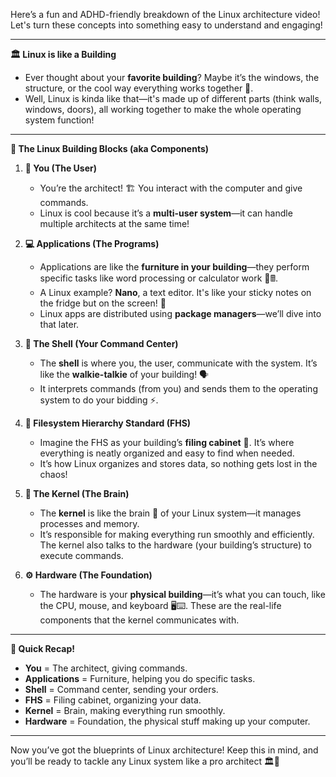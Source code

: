 Here’s a fun and ADHD-friendly breakdown of the Linux architecture video! Let's turn these concepts into something easy to understand and engaging!

---

**🏛️ Linux is like a Building**
- Ever thought about your **favorite building**? Maybe it’s the windows, the structure, or the cool way everything works together 🏢.
- Well, Linux is kinda like that—it's made up of different parts (think walls, windows, doors), all working together to make the whole operating system function!

---

**🔧 The Linux Building Blocks (aka Components)**
1. **👤 You (The User)**
   - You’re the architect! 🏗️ You interact with the computer and give commands.
   - Linux is cool because it’s a **multi-user system**—it can handle multiple architects at the same time!

2. **💻 Applications (The Programs)**
   - Applications are like the **furniture in your building**—they perform specific tasks like word processing or calculator work 📝🖩.
   - A Linux example? **Nano**, a text editor. It's like your sticky notes on the fridge but on the screen! 📒
   - Linux apps are distributed using **package managers**—we’ll dive into that later.

3. **💬 The Shell (Your Command Center)**
   - The **shell** is where you, the user, communicate with the system. It’s like the **walkie-talkie** of your building! 🗣️
   - It interprets commands (from you) and sends them to the operating system to do your bidding ⚡.

4. **📂 Filesystem Hierarchy Standard (FHS)**
   - Imagine the FHS as your building’s **filing cabinet** 📁. It’s where everything is neatly organized and easy to find when needed.
   - It’s how Linux organizes and stores data, so nothing gets lost in the chaos!

5. **🧠 The Kernel (The Brain)**
   - The **kernel** is like the brain 🧠 of your Linux system—it manages processes and memory.
   - It’s responsible for making everything run smoothly and efficiently. The kernel also talks to the hardware (your building’s structure) to execute commands.

6. **⚙️ Hardware (The Foundation)**
   - The hardware is your **physical building**—it’s what you can touch, like the CPU, mouse, and keyboard 🖥️⌨️. These are the real-life components that the kernel communicates with.

---

**🎉 Quick Recap!**
- **You** = The architect, giving commands.
- **Applications** = Furniture, helping you do specific tasks.
- **Shell** = Command center, sending your orders.
- **FHS** = Filing cabinet, organizing your data.
- **Kernel** = Brain, making everything run smoothly.
- **Hardware** = Foundation, the physical stuff making up your computer.

---

Now you’ve got the blueprints of Linux architecture! Keep this in mind, and you’ll be ready to tackle any Linux system like a pro architect 🏛️🔧